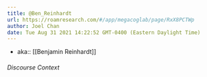 ```yaml
---
title: @Ben_Reinhardt
url: https://roamresearch.com/#/app/megacoglab/page/RxX8PCTWp
author: Joel Chan
date: Tue Aug 31 2021 14:22:52 GMT-0400 (Eastern Daylight Time)
---
```


- aka:: [[Benjamin Reinhardt]]

###### Discourse Context


